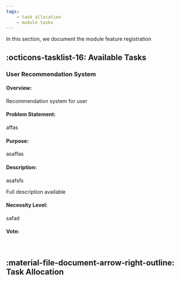 ```yaml
---
tags: 
	- task allocation
	- module tasks
---
```


In this section, we document the module feature registration

## :octicons-tasklist-16: **Available Tasks**

### User Recommendation System

#### Overview: 

Recommendation system for user

#### Problem Statement: 

affas

#### Purpose:

asaffas

#### Description:

asafsfs 

Full description available 

#### Necessity Level:

safad 

#### Vote:

<br>


## :material-file-document-arrow-right-outline: **Task Allocation**



